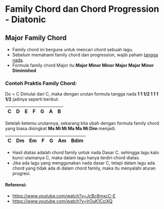 # Family Chord dan Chord Progression - Diatonic

## Major Family Chord

- Family chord ini berguna untuk mencari chord sebuah lagu.
- Sebelum memahami family chord dan progression, wajib paham [tangga nada](https://github.com/Keda87/sinau-mempeng/blob/main/guitar/01-tangga-nada-diatonic.md).
- Formula family chord Major itu **Major Minor Minor Major Major Minor Diminished**

### Contoh Praktis Family Chord:
Do = C
Dimulai dari C, maka dengan urutan formula tangga nada **1 1 1/2 1 1 1 1/2** jadinya seperti berikut.

| C | D | E | F | G | A | B |
|---|---|---|---|---|---|---|

Setelah ketemu urutannya, sekarang kita ubah dengan formula family chord yang biasa disingkat **Ma Mi Mi Ma Ma Mi Dim** menjadi.

| C | Dm | Em | F | G | Am | Bdim |
|---|----|----|---|---|----|------|

- Hasil diatas adalah chord family untuk nada Dasar C. sehingga lagu kalo kunci utamanya C, maka dalam lagu hanya terdiri chord diatas.
- Jika ada lagu yang menggunakan nada dasar C, tetapi dalam lagu ada chord yang tidak ada di dalam chord family, maka itu menyalahi aturan progresi.

#### Referensi:
- https://www.youtube.com/watch?v=JcBc8mxcC-E
- https://www.youtube.com/watch?v=IrOuK1CcjXQ
